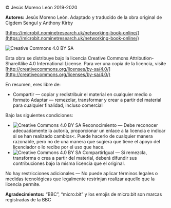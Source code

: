 &copy; Jesús Moreno León 2019-2020

**Autores:** Jesús Moreno León. Adaptado y traducido de la obra original de Cigdem Sengul y Anthony Kirby

[https://microbit.nominetresearch.uk/networking-book-online/](https://microbit.nominetresearch.uk/networking-book-online/)

![Creative Commons 4.0 BY SA](by-sa.svg) 

Esta obra se distribuye bajo la licencia Creative Commons Attribution-ShareAlike 4.0 International
License. Para ver una copia de la licencia, visite [http://creativecommons.org/licenses/by-sa/4.0/](http://creativecommons.org/licenses/by-sa/4.0/)

En resumen, eres libre de:

 - Compartir — copiar y redistribuir el material en cualquier medio o formato 
 Adaptar — remezclar, transformar y crear a partir del material para cualquier finalidad, incluso comercial 

Bajo las siguientes condiciones:

- ![Creative Commons 4.0 BY SA](by.svg) 
Reconocimiento — Debe reconocer adecuadamente la autoría, proporcionar un enlace a la licencia e indicar si se han realizado cambios<. Puede hacerlo de cualquier manera razonable, pero no de una manera que sugiera que tiene el apoyo del licenciador o lo recibe por el uso que hace. 
- ![Creative Commons 4.0 BY SA](sa.svg)
CompartirIgual — Si remezcla, transforma o crea a partir del material, deberá difundir sus contribuciones bajo la misma licencia que el original. 

No hay restricciones adicionales — No puede aplicar términos legales o medidas tecnológicas que legalmente restrinjan realizar aquello que la licencia permite. 

**Agradecimientos:** “BBC”, “micro:bit” y los emojis de micro:bit son marcas registradas de la BBC
